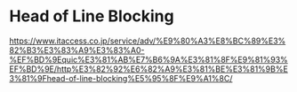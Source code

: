 # Head of Line Blocking

https://www.itaccess.co.jp/service/adv/%E9%80%A3%E8%BC%89%E3%82%B3%E3%83%A9%E3%83%A0-%EF%BD%9Equic%E3%81%AB%E7%B6%9A%E3%81%8F%E9%81%93%EF%BD%9E/http%E3%82%92%E6%82%A9%E3%81%BE%E3%81%9B%E3%81%9Fhead-of-line-blocking%E5%95%8F%E9%A1%8C/